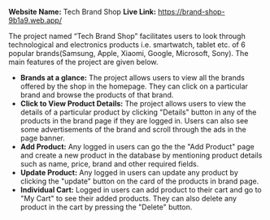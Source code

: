 **Website Name:** Tech Brand Shop
**Live Link:** https://brand-shop-9b1a9.web.app/

The project named “Tech Brand Shop” facilitates users to look through technological and electronics products i.e. smartwatch, tablet etc. of 6 popular brands(Samsung, Apple, Xiaomi, Google, Microsoft, Sony). The main features of the project are given below.

- **Brands at a glance:** The project allows users to view all the brands offered by the shop in the homepage. They can click on a particular brand and browse the products of that brand.
- **Click to View Product Details:** The project allows users to view the details of a particular product by clicking "Details" button in any of the products in the brand page if they are logged in. Users can also see some advertisements of the brand and scroll through the ads in the page banner.
- **Add Product:** Any logged in users can go the the "Add Product" page and create a new product in the database by mentioning product details such as name, price, brand and other required fields.
- **Update Product:** Any logged in users can update any product by clicking the "update" button on the card of the products in brand page. 
- **Individual Cart:** Logged in users can add product to their cart and go to "My Cart" to see their added products. They can also delete any product in the cart by pressing the "Delete" button.  